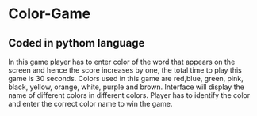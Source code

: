 # Color-Game

## Coded in pythom language

 In this game player has to enter color of the word that appears on the screen and hence the score increases by one, the total time to play this game is 30 seconds. Colors used in this game are red,blue, green, pink, black, yellow, orange, white, purple and brown. Interface will display the name of different colors in different colors. Player has to identify the color and enter the correct color name to win the game.
